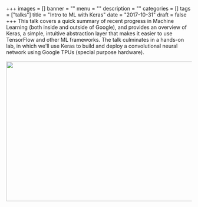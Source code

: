 +++
images = []
banner = ""
menu = ""
description = ""
categories = []
tags = ["talks"]
title = "Intro to ML with Keras"
date = "2017-10-31"
draft = false
+++
This talk covers a quick summary of recent progress in Machine Learning (both inside and outside of Google),
and provides an overview of Keras, a simple, intuitive abstraction layer that makes it easier to use TensorFlow
and other ML frameworks. The talk culminates in a hands-on lab, in which we'll use Keras to build and deploy
a convolutional neural network using Google TPUs (special purpose hardware).
<br><br>
<a href="https://bit.ly/mco-keras"><img loading="lazy" src="/img/mco-keras.png" width="640" height="380"></img></a>
